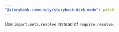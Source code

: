 ```yaml
---
"@storybook-community/storybook-dark-mode": patch
---
```


Use `import.meta.resolve` instead of `require.resolve`.
